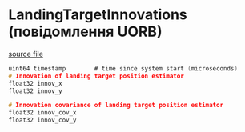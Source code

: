 # LandingTargetInnovations (повідомлення UORB)

[source file](https://github.com/PX4/PX4-Autopilot/blob/main/msg/LandingTargetInnovations.msg)

```c
uint64 timestamp		# time since system start (microseconds)
# Innovation of landing target position estimator
float32 innov_x
float32 innov_y

# Innovation covariance of landing target position estimator
float32 innov_cov_x
float32 innov_cov_y

```
